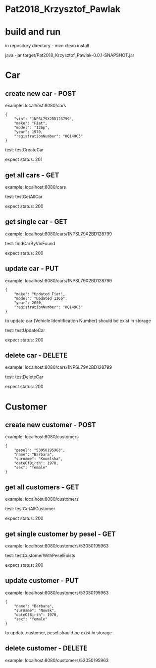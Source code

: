 # Pat2018_Krzysztof_Pawlak
# build and run
in repository directory - mvn clean install

java -jar target/Pat2018_Krzysztof_Pawlak-0.0.1-SNAPSHOT.jar
# Car
## create new car - POST
example: localhost:8080/cars
```
{
	"vin": "1NPSL79X2BD128799",
	"make": "Fiat",
	"model": "126p",
	"year": 1970,
	"registrationNumber": "HQ149C3"
}
```
test: testCreateCar

expect status: 201
## get all cars - GET
example: localhost:8080/cars

test: testGetAllCar

expect status: 200
## get single car - GET
example: localhost:8080/cars/1NPSL79X2BD128799

test: findCarByVinFound

expect status: 200
## update car - PUT
example: localhost:8080/cars/1NPSL79X2BD128799
```
{
	"make": "Updated Fiat",
	"model": "Updated 126p",
	"year": 2000,
	"registrationNumber": "HQ149C3"
}
```
to update car (Vehicle Identification Number) should be exist in storage

test: testUpdateCar

expect status: 200
## delete car - DELETE
example: localhost:8080/cars/1NPSL79X2BD128799

test: testDeleteCar

expect status: 200

# Customer
## create new customer - POST
example: localhost:8080/customers
```
{
	"pesel": "53050195963",
	"name": "Barbara",
	"surname": "Kowalska",
	"dateOfBirth": 1970,
	"sex": "female"
}
```
## get all customers - GET
example: localhost:8080/customers

test: testGetAllCustomer

expect status: 200
## get single customer by pesel - GET
example: localhost:8080/customers/53050195963

test: testCustomerWithPeselExists

expect status: 200
## update customer - PUT
example: localhost:8080/customers/53050195963
```
{
	"name": "Barbara",
	"surname": "Nowak",
	"dateOfBirth": 1970,
	"sex": "female"
}
```
to update customer, pesel should be exist in storage
## delete customer - DELETE
example: localhost:8080/customers/53050195963

